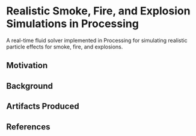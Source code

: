 Realistic Smoke, Fire, and Explosion Simulations in Processing
======

A real-time fluid solver implemented in Processing for simulating realistic particle effects for smoke, fire, and explosions.

## Motivation



## Background

## Artifacts Produced

## References

